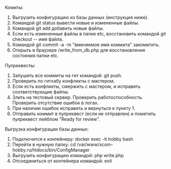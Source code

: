 Комиты:

1. Выгрузить конфигурацию из базы данных (инструкция ниже).
2. Командой git status вывести новые и измененные файлы.
3. Командой git add добавить новые файлы.
4. Если есть измененные файлы в папке etc, восстановить командой git checkout -- имя файла.
5. Командой git commit -a -m "вменяемое имя коммита" закомитить.
6. Открыть в браузере /write_from_db.php для восстановления состояния папки etc.

Пулреквесты:

1. Запушить все коммиты на гит командой: git push.
2. Проверить по гитхабу конфликты с мастером.
3. Если есть конфликты, смержить с мастером, и исправить соответствующие файлы.
4. Злить на тестовый сервер. Проверить работоспособность. Проверить отсутствие ошибок в логах.
5. При наличии ошибок исправить и вернуться к пункту 1.
6. Отправить коммит в пулреквест (если не отправлен) и пометить пулреквест лейблом "Ready for review".

Выгрузка конфигурации базы данных:

1. Подключится к контейнеру: docker exec -ti hobby bash
2. Перейти в нужную папку: cd /var/www/xcom-hobby.ru/htdocs/bin/ConfigManager
3. Выгрузить конфигурацию командой: php write.php
4. Отсоединиться от контейнера командой: exit
